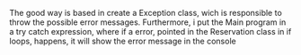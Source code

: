 The good way is based in create a Exception class, wich is responsible to throw the possible error messages.
Furthermore, i put the Main program in a try catch expression, where if a error, pointed in the Reservation class in if loops, happens, it will show the error message in the console
